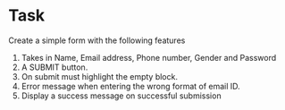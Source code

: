 ﻿# Task
 Create a simple form with the following features 
 1. Takes in Name, Email address, Phone number, Gender and Password 
 2. A SUBMIT button. 
 3. On submit must highlight the empty block. 
 4. Error message when entering the wrong format of email ID. 
 5. Display a success message on successful submission

